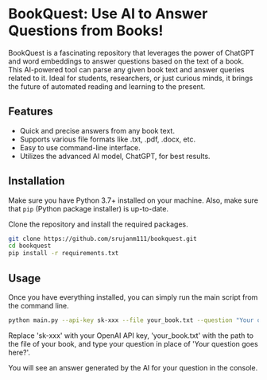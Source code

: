 # BookQuest: Use AI to Answer Questions from Books!

BookQuest is a fascinating repository that leverages the power of ChatGPT and word embeddings to answer questions based on the text of a book. This AI-powered tool can parse any given book text and answer queries related to it. Ideal for students, researchers, or just curious minds, it brings the future of automated reading and learning to the present.

## Features

- Quick and precise answers from any book text.
- Supports various file formats like .txt, .pdf, .docx, etc.
- Easy to use command-line interface.
- Utilizes the advanced AI model, ChatGPT, for best results.

## Installation

Make sure you have Python 3.7+ installed on your machine. Also, make sure that `pip` (Python package installer) is up-to-date.

Clone the repository and install the required packages.

```bash
git clone https://github.com/srujanm111/bookquest.git
cd bookquest
pip install -r requirements.txt
```

## Usage

Once you have everything installed, you can simply run the main script from the command line.

```bash
python main.py --api-key sk-xxx --file your_book.txt --question "Your question goes here?"
```

Replace 'sk-xxx' with your OpenAI API key, 'your_book.txt' with the path to the file of your book, and type your question in place of 'Your question goes here?'.

You will see an answer generated by the AI for your question in the console.
